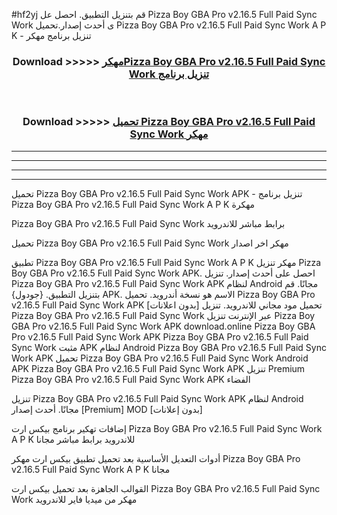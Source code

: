 #hf2yj قم بتنزيل التطبيق. احصل عل Pizza Boy GBA Pro v2.16.5 Full Paid Sync Work  ى أحدث إصدار.تحميل Pizza Boy GBA Pro v2.16.5 Full Paid Sync Work  A P K - تنزيل برنامج مهكر



<div align="center">
<h3>Download >>>>> <a href="https://ar-sites.web.app/?ar= Pizza Boy GBA Pro v2.16.5 Full Paid Sync Work ">مهكرPizza Boy GBA Pro v2.16.5 Full Paid Sync Work  تنزيل برنامج</a></h3><br>

<h3>Download >>>>> <a href="https://ar-sites.web.app/?ar= Pizza Boy GBA Pro v2.16.5 Full Paid Sync Work ">تحميل Pizza Boy GBA Pro v2.16.5 Full Paid Sync Work  مهكر</a></h3>
</div>


----------------------------------------------------------

----------------------------------------------------------

----------------------------------------------------------

----------------------------------------------------------


تحميل Pizza Boy GBA Pro v2.16.5 Full Paid Sync Work  APK - تنزيل برنامج Pizza Boy GBA Pro v2.16.5 Full Paid Sync Work  A P K مهكرة

Pizza Boy GBA Pro v2.16.5 Full Paid Sync Work  برابط مباشر للاندرويد

تحميل Pizza Boy GBA Pro v2.16.5 Full Paid Sync Work  مهكر اخر اصدار

تطبيق Pizza Boy GBA Pro v2.16.5 Full Paid Sync Work  A P K مهكر
تنزيل Pizza Boy GBA Pro v2.16.5 Full Paid Sync Work  APK. احصل على أحدث إصدار.
تنزيل Pizza Boy GBA Pro v2.16.5 Full Paid Sync Work  APK لنظام Android مجانًا.
قم بتنزيل التطبيق. {جودول} APK. الاسم هو نسخة أندرويد.
تحميل Pizza Boy GBA Pro v2.16.5 Full Paid Sync Work  APK [بدون اعلانات]
تحميل مود مجاني للاندرويد.
تنزيل Pizza Boy GBA Pro v2.16.5 Full Paid Sync Work  عبر الإنترنت
تنزيل Pizza Boy GBA Pro v2.16.5 Full Paid Sync Work  APK
download.online Pizza Boy GBA Pro v2.16.5 Full Paid Sync Work  APK
Pizza Boy GBA Pro v2.16.5 Full Paid Sync Work  مثبت APK لنظام Android
Pizza Boy GBA Pro v2.16.5 Full Paid Sync Work  APK
تحميل Pizza Boy GBA Pro v2.16.5 Full Paid Sync Work  Android APK
Pizza Boy GBA Pro v2.16.5 Full Paid Sync Work  APK تنزيل Premium
Pizza Boy GBA Pro v2.16.5 Full Paid Sync Work  APK الفضاء

تنزيل Pizza Boy GBA Pro v2.16.5 Full Paid Sync Work  APK لنظام Android مجانًا. أحدث إصدار [Premium] MOD [بدون إعلانات]

إضافات تهكير برنامج بيكس ارت Pizza Boy GBA Pro v2.16.5 Full Paid Sync Work  A P K للاندرويد برابط مباشر مجانا

أدوات التعديل الأساسية بعد تحميل تطبيق بيكس ارت مهكر Pizza Boy GBA Pro v2.16.5 Full Paid Sync Work  A P K مجانا

القوالب الجاهزة بعد تحميل بيكس ارت Pizza Boy GBA Pro v2.16.5 Full Paid Sync Work  مهكر من ميديا فاير للاندرويد



